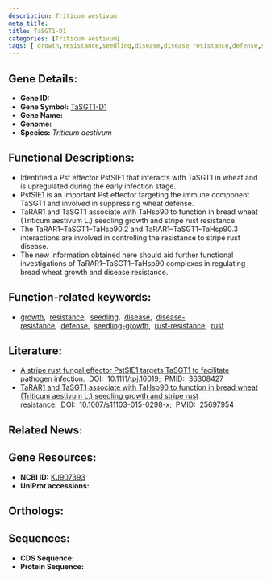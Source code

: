 ```yaml
---
description: Triticum aestivum
meta_title:
title: TaSGT1-D1
categories: [Triticum aestivum]
tags: [ growth,resistance,seedling,disease,disease resistance,defense,seedling growth,rust resistance,rust ]
---
```


## Gene Details:
- **Gene ID:** []()
- **Gene Symbol:** <u>TaSGT1-D1</u>
- **Gene Name:** 
- **Genome:** []()
- **Species:** *Triticum aestivum*

## Functional Descriptions:
   - Identified a Pst effector PstSIE1 that interacts with TaSGT1 in wheat and is upregulated during the early infection stage.
   - PstSIE1 is an important Pst effector targeting the immune component TaSGT1 and involved in suppressing wheat defense.
   - TaRAR1 and TaSGT1 associate with TaHsp90 to function in bread wheat (Triticum aestivum L.) seedling growth and stripe rust resistance.
   - The TaRAR1–TaSGT1–TaHsp90.2 and TaRAR1–TaSGT1–TaHsp90.3 interactions are involved in controlling the resistance to stripe rust disease.
   - The new information obtained here should aid further functional investigations of TaRAR1–TaSGT1–TaHsp90 complexes in regulating bread wheat growth and disease resistance.

## Function-related keywords:
   - [growth](/tags/growth/),&nbsp;&nbsp;[resistance](/tags/resistance/),&nbsp;&nbsp;[seedling](/tags/seedling/),&nbsp;&nbsp;[disease](/tags/disease/),&nbsp;&nbsp;[disease-resistance](/tags/disease-resistance/),&nbsp;&nbsp;[defense](/tags/defense/),&nbsp;&nbsp;[seedling-growth](/tags/seedling-growth/),&nbsp;&nbsp;[rust-resistance](/tags/rust-resistance/),&nbsp;&nbsp;[rust](/tags/rust/)

## Literature:
   - [A stripe rust fungal effector PstSIE1 targets TaSGT1 to facilitate pathogen infection.](https://doi.org/10.1111/tpj.16019)&nbsp;&nbsp;DOI:&nbsp;&nbsp;[10.1111/tpj.16019](https://doi.org/10.1111/tpj.16019);&nbsp;&nbsp;PMID:&nbsp;&nbsp;[36308427](https://pubmed.ncbi.nlm.nih.gov/36308427/)
   - [TaRAR1 and TaSGT1 associate with TaHsp90 to function in bread wheat (Triticum aestivum L.) seedling growth and stripe rust resistance.](https://doi.org/10.1007/s11103-015-0298-x)&nbsp;&nbsp;DOI:&nbsp;&nbsp;[10.1007/s11103-015-0298-x](https://doi.org/10.1007/s11103-015-0298-x);&nbsp;&nbsp;PMID:&nbsp;&nbsp;[25697954](https://pubmed.ncbi.nlm.nih.gov/25697954/)

## Related News:

## Gene Resources:
- **NCBI ID:**  [KJ907393](https://www.ncbi.nlm.nih.gov/gene/?term=KJ907393)
- **UniProt accessions:**  [](https://www.uniprot.org/uniprotkb//entry)

## Orthologs:

## Sequences:
- **CDS Sequence:**
- **Protein Sequence:**
